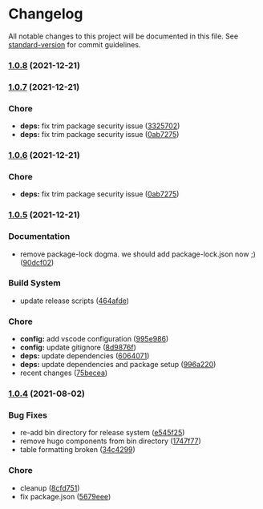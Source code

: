 # Changelog

All notable changes to this project will be documented in this file. See [standard-version](https://github.com/conventional-changelog/standard-version) for commit guidelines.

### [1.0.8](https://github.com/dnb-org/namespace/compare/v1.0.7...v1.0.8) (2021-12-21)

### [1.0.7](https://github.com/dnb-org/namespace/compare/v1.0.5...v1.0.7) (2021-12-21)


### Chore

* **deps:** fix trim package security issue ([3325702](https://github.com/dnb-org/namespace/commit/3325702c3a839bb5d20c618c05552dca1399ce91))
* **deps:** fix trim package security issue ([0ab7275](https://github.com/dnb-org/namespace/commit/0ab7275334343a98e9b092fd2d2e9951ec96a704))

### [1.0.6](https://github.com/dnb-org/namespace/compare/v1.0.5...v1.0.6) (2021-12-21)


### Chore

* **deps:** fix trim package security issue ([0ab7275](https://github.com/dnb-org/namespace/commit/0ab7275334343a98e9b092fd2d2e9951ec96a704))

### [1.0.5](https://github.com/dnb-org/namespace/compare/v1.0.4...v1.0.5) (2021-12-21)


### Documentation

* remove package-lock dogma. we should add package-lock.json now ;) ([90dcf02](https://github.com/dnb-org/namespace/commit/90dcf02990fc6a9d350d97fd5fa185cc21230f8d))


### Build System

* update release scripts ([464afde](https://github.com/dnb-org/namespace/commit/464afde64918f73f3932aa67581417aa99395cd5))


### Chore

* **config:** add vscode configuration ([995e986](https://github.com/dnb-org/namespace/commit/995e986f2e8e43faa4e0554ac465c1a0c3bd5804))
* **config:** update gitignore ([8d9876f](https://github.com/dnb-org/namespace/commit/8d9876ffc34000aec56351064a7e5a939795b66c))
* **deps:** update dependencies ([6064071](https://github.com/dnb-org/namespace/commit/60640717dabe93ad2fb5c52a964bcdc307819464))
* **deps:** update dependencies and package setup ([996a220](https://github.com/dnb-org/namespace/commit/996a220fa2ddf6cd320a90d98114a52de426cb8a))
* recent changes ([75becea](https://github.com/dnb-org/namespace/commit/75beceaf8b6d896d73ec6587ba7f4ecf3359bf42))

### [1.0.4](https://github.com/dnb-org/namespace/compare/v1.0.3...v1.0.4) (2021-08-02)


### Bug Fixes

* re-add bin directory for release system ([e545f25](https://github.com/dnb-org/namespace/commit/e545f251e3326a44834d107f7ec26aa882de49bc))
* remove hugo components from bin directory ([1747f77](https://github.com/dnb-org/namespace/commit/1747f77204b874a694c328aa3a895b57e46496e0))
* table formatting broken ([34c4299](https://github.com/dnb-org/namespace/commit/34c4299c3ff39016733aa7a6a5b7cf1cb59f939f))


### Chore

* cleanup ([8cfd751](https://github.com/dnb-org/namespace/commit/8cfd751e91ba604e89ec70084ac406d9624793c1))
* fix package.json ([5679eee](https://github.com/dnb-org/namespace/commit/5679eee2f1bdff47d4b157bc087e95d600ab44f3))
